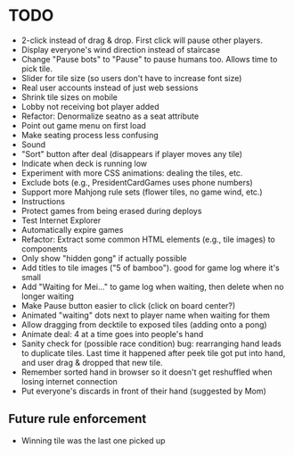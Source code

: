 # TODO

- 2-click instead of drag & drop. First click will pause other players.
- Display everyone's wind direction instead of staircase
- Change "Pause bots" to "Pause" to pause humans too. Allows time to pick tile.
- Slider for tile size (so users don't have to increase font size)
- Real user accounts instead of just web sessions
- Shrink tile sizes on mobile
- Lobby not receiving bot player added
- Refactor: Denormalize seatno as a seat attribute
- Point out game menu on first load
- Make seating process less confusing
- Sound
- "Sort" button after deal (disappears if player moves any tile)
- Indicate when deck is running low
- Experiment with more CSS animations: dealing the tiles, etc.
- Exclude bots (e.g., PresidentCardGames uses phone numbers)
- Support more Mahjong rule sets (flower tiles, no game wind, etc.)
- Instructions
- Protect games from being erased during deploys
- Test Internet Explorer
- Automatically expire games
- Refactor: Extract some common HTML elements (e.g., tile images) to components
- Only show "hidden gong" if actually possible
- Add titles to tile images ("5 of bamboo"). good for game log where it's small
- Add "Waiting for Mei..." to game log when waiting, then delete when no longer waiting
- Make Pause button easier to click (click on board center?)
- Animated "waiting" dots next to player name when waiting for them
- Allow dragging from decktile to exposed tiles (adding onto a pong)
- Animate deal: 4 at a time goes into people's hand
- Sanity check for (possible race condition) bug: rearranging hand leads to duplicate tiles. Last time it happened after peek tile got put into hand, and user drag & dropped that new tile.
- Remember sorted hand in browser so it doesn't get reshuffled when losing internet connection
- Put everyone's discards in front of their hand (suggested by Mom)

## Future rule enforcement
- Winning tile was the last one picked up
